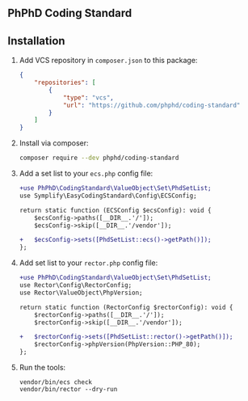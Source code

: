 PhPhD Coding Standard
---------------------

## Installation

1. Add VCS repository in `composer.json` to this package:
    
    ```json
    {
        "repositories": [
            {
                "type": "vcs",
                "url": "https://github.com/phphd/coding-standard"
            }
        ]
    }
    ```
   
2. Install via composer:
   ```sh
   composer require --dev phphd/coding-standard
   ```
   
3. Add a set list to your `ecs.php` config file:

   ```diff
   +use PhPhD\CodingStandard\ValueObject\Set\PhdSetList;
   use Symplify\EasyCodingStandard\Config\ECSConfig;
   
   return static function (ECSConfig $ecsConfig): void {
       $ecsConfig->paths([__DIR__.'/']);
       $ecsConfig->skip([__DIR__.'/vendor']);
   
   +   $ecsConfig->sets([PhdSetList::ecs()->getPath()]);
   };
   ```

4. Add set list to your `rector.php` config file:

    ```diff
    +use PhPhD\CodingStandard\ValueObject\Set\PhdSetList;
    use Rector\Config\RectorConfig;
    use Rector\ValueObject\PhpVersion;
    
    return static function (RectorConfig $rectorConfig): void {
        $rectorConfig->paths([__DIR__.'/']);
        $rectorConfig->skip([__DIR__.'/vendor']);
    
    +   $rectorConfig->sets([PhdSetList::rector()->getPath()]);
        $rectorConfig->phpVersion(PhpVersion::PHP_80);
    };
   ```

5. Run the tools:

    ```shell
    vendor/bin/ecs check
    vendor/bin/rector --dry-run
    ```
